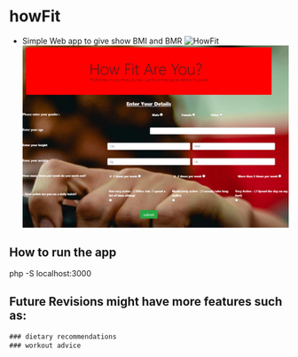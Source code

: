 # howFit
- Simple Web app to give show BMI and BMR
![HowFit](https://user-images.githubusercontent.com/35926620/84484225-18bb7e00-ac60-11ea-8706-29b7013d60ba.PNG)
![](assets/img/HowFit.png)

## How to run the app
php -S localhost:3000

## Future Revisions might have more features such as:
    ### dietary recommendations 
    ### workout advice
